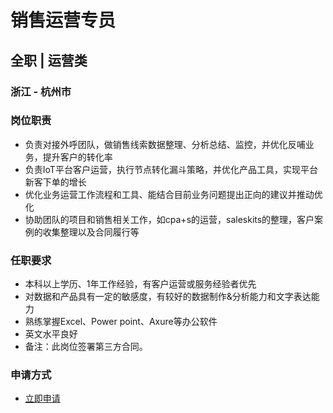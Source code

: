
# 销售运营专员
## 全职  |  运营类
### 浙江 - 杭州市

### 岗位职责
- 负责对接外呼团队，做销售线索数据整理、分析总结、监控，并优化反哺业务，提升客户的转化率
- 负责IoT平台客户运营，执行节点转化漏斗策略，并优化产品工具，实现平台新客下单的增长
- 优化业务运营工作流程和工具、能结合目前业务问题提出正向的建议并推动优化
- 协助团队的项目和销售相关工作，如cpa+s的运营，saleskits的整理，客户案例的收集整理以及合同履行等
### 任职要求
- 本科以上学历、1年工作经验，有客户运营或服务经验者优先
- 对数据和产品具有一定的敏感度，有较好的数据制作&amp;分析能力和文字表达能力
- 熟练掌握Excel、Power point、Axure等办公软件
- 英文水平良好
- 备注：此岗位签署第三方合同。
### 申请方式
- <a href="mailto:hr@tuya.com?subject=求职简历-销售运营专员-来自GitHub">立即申请</a>